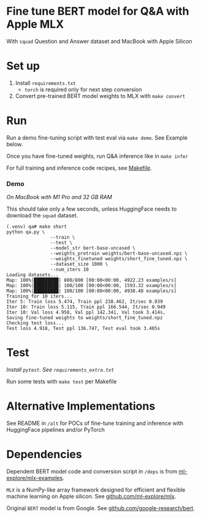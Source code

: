 # Fine tune BERT model for Q&A with Apple MLX

With `squad` Question and Answer dataset and MacBook with Apple Silicon

# Set up

1. Install `requirements.txt`
    * `torch` is required only for next step conversion
1. Convert pre-trained BERT model weights to MLX with `make convert`

# Run

Run a demo fine-tuning script with test eval via `make demo`. See Example
below.

Once you have fine-tuned weights, run Q&A inference like in `make infer`

For full training and inference code recipes, see [Makefile](Makefile).

### Demo

_On MacBook with M1 Pro and 32 GB RAM_

This should take only a few seconds, unless HuggingFace needs to download the
`squad` dataset.

```
(.venv) qa# make short
python qa.py \
                --train \
                --test \
                --model_str bert-base-uncased \
                --weights_pretrain weights/bert-base-uncased.npz \
                --weights_finetuned weights/short_fine_tuned.npz \
                --dataset_size 1000 \
                --num_iters 10
Loading datasets...
Map: 100%|█████████| 800/800 [00:00<00:00, 4922.23 examples/s]
Map: 100%|█████████| 100/100 [00:00<00:00, 1593.32 examples/s]
Map: 100%|█████████| 100/100 [00:00<00:00, 4938.48 examples/s]
Training for 10 iters...
Iter 5: Train loss 5.474, Train ppl 238.462, It/sec 0.939
Iter 10: Train loss 5.115, Train ppl 166.544, It/sec 0.949
Iter 10: Val loss 4.958, Val ppl 142.341, Val took 3.414s, 
Saving fine-tuned weights to weights/short_fine_tuned.npz
Checking test loss...
Test loss 4.918, Test ppl 136.747, Test eval took 3.465s
```

# Test

_Install `pytest`. See `requirements_extra.txt`_

Run some tests with `make test` per Makefile

# Alternative Implementations

See README in `/alt` for POCs of fine-tune training and inference with
HuggingFace pipelines and/or PyTorch

# Dependencies

Dependent BERT model code and conversion script in `/deps` is from
[ml-explore/mlx-examples](https://github.com/ml-explore/mlx-examples/tree/main/bert).

`MLX` is a NumPy-like array framework designed for efficient and flexible
machine learning on Apple silicon. See
[github.com/ml-explore/mlx](https://github.com/ml-explore/mlx).

Original `BERT` model is from Google. See
[github.com/google-research/bert](https://github.com/google-research/bert).

